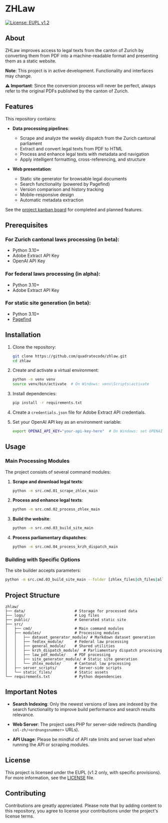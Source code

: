 # ZHLaw

[![License: EUPL v1.2](https://img.shields.io/badge/License-EUPL_v1.2-blue.svg)](https://github.com/quadratecode/zhlaw/blob/main/LICENSE.md)

## About

ZHLaw improves access to legal texts from the canton of Zurich by converting them from PDF into a machine-readable format and presenting them as a static website.

**Note**: This project is in active development. Functionality and interfaces may change.

**⚠️ Important**: Since the conversion process will never be perfect, always refer to the original PDFs published by the canton of Zurich.

## Features

This repository contains:

- **Data processing pipelines**:
  - Scrape and analyze the weekly dispatch from the Zurich cantonal parliament
  - Extract and convert legal texts from PDF to HTML
  - Process and enhance legal texts with metadata and navigation
  - Apply intelligent formatting, cross-referencing, and structure

- **Web presentation**:
  - Static site generator for browsable legal documents 
  - Search functionality (powered by Pagefind)
  - Version comparison and history tracking
  - Mobile-responsive design
  - Automatic metadata extraction

See the [project kanban board](https://github.com/users/quadratecode/projects/1/views/1) for completed and planned features.

## Prerequisites

### For Zurich cantonal laws processing (in beta):
- Python 3.10+
- Adobe Extract API Key
- OpenAI API Key

### For federal laws processing (in alpha):
- Python 3.10+
- Adobe Extract API Key

### For static site generation (in beta):
- Python 3.10+
- [Pagefind](https://github.com/CloudCannon/pagefind)

## Installation

1. Clone the repository:
   ```bash
   git clone https://github.com/quadratecode/zhlaw.git
   cd zhlaw
   ```

2. Create and activate a virtual environment:
   ```bash
   python -m venv venv
   source venv/bin/activate  # On Windows: venv\Scripts\activate
   ```

3. Install dependencies:
   ```bash
   pip install -r requirements.txt
   ```

4. Create a `credentials.json` file for Adobe Extract API credentials.

5. Set your OpenAI API key as an environment variable:
   ```bash
   export OPENAI_API_KEY="your-api-key-here"  # On Windows: set OPENAI_API_KEY=your-api-key-here
   ```

## Usage

### Main Processing Modules

The project consists of several command modules:

1. **Scrape and download legal texts**:
   ```bash
   python -m src.cmd.01_scrape_zhlex_main
   ```

2. **Process and enhance legal texts**:
   ```bash
   python -m src.cmd.02_process_zhlex_main
   ```

3. **Build the website**:
   ```bash
   python -m src.cmd.03_build_site_main
   ```

4. **Process parliamentary dispatches**:
   ```bash
   python -m src.cmd.04_process_krzh_dispatch_main
   ```

### Building with Specific Options

The site builder accepts parameters:

```bash
python -m src.cmd.03_build_site_main --folder [zhlex_files|ch_files|all_files|test_files] --db-build [yes|no] --placeholders [yes|no]
```

## Project Structure

```
zhlaw/
├── data/                      # Storage for processed data
├── logs/                      # Log files
├── public/                    # Generated static site
├── src/
│   ├── cmd/                   # Main command modules
│   ├── modules/               # Processing modules
│   │   ├── dataset_generator_module/ # Markdown dataset generation
│   │   ├── fedlex_module/     # Federal law processing
│   │   ├── general_module/    # Shared utilities
│   │   ├── krzh_dispatch_module/  # Parliamentary dispatch processing
│   │   ├── law_pdf_module/    # PDF processing
│   │   ├── site_generator_module/ # Static site generation
│   │   └── zhlex_module/      # Cantonal law processing
│   ├── server_scripts/        # Server-side scripts
│   └── static_files/          # Static assets
└── requirements.txt           # Python dependencies
```

## Important Notes

- **Search Indexing**: Only the newest versions of laws are indexed by the search functionality to improve build performance and search results relevance.

- **Web Server**: The project uses PHP for server-side redirects (handling `col-zh/<ordnungsnummer>` URLs).

- **API Usage**: Please be mindful of API rate limits and server load when running the API or scraping modules.

## License

This project is licensed under the EUPL (v1.2 only, with specific provisions). For more information, see the [LICENSE](https://github.com/quadratecode/zhlaw/blob/main/LICENSE.md) file.

## Contributing

Contributions are greatly appreciated. Please note that by adding content to this repository, you agree to license your contributions under the project's license terms.
